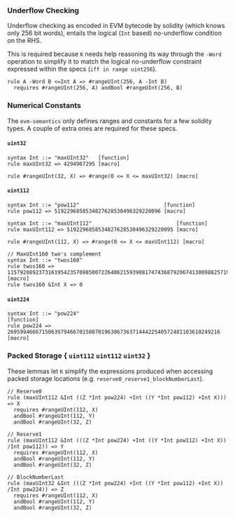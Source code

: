 ### Underflow Checking

Underflow checking as encoded in EVM bytecode by solidity (which knows only 256 bit words), entails
the logical (`Int` based) no-underflow condition on the RHS.

This is required because `K` needs help reasoning its way through the `-Word` operation to simplify
it to match the logical no-underflow constraint expressed within the specs (`iff in range uint256`).

```k
rule A -Word B <=Int A => #rangeUInt(256, A -Int B)
  requires #rangeUInt(256, A) andBool #rangeUInt(256, B)
```

### Numerical Constants

The `evm-semantics` only defines ranges and constants for a few solidity types. A couple of extra
ones are required for these specs.

#### `uint32`

```k
syntax Int ::= "maxUInt32"   [function]
rule maxUInt32 => 4294967295 [macro]

rule #rangeUInt(32, X) => #range(0 <= X <= maxUInt32) [macro]
```

#### `uint112`

```k
syntax Int ::= "pow112"                           [function]
rule pow112 => 5192296858534827628530496329220096 [macro]

syntax Int ::= "maxUInt112"                           [function]
rule maxUInt112 => 5192296858534827628530496329220095 [macro]

rule #rangeUInt(112, X) => #range(0 <= X <= maxUInt112) [macro]

// MaxUInt160 two's complement
syntax Int ::= "twos160"
rule twos160 => 115792089237316195423570985007226406215939081747436879206741300988257197096960 [macro]
rule twos160 &Int X => 0
```

#### `uint224`

```k
syntax Int ::= "pow224"                                                             [function]
rule pow224 => 26959946667150639794667015087019630673637144422540572481103610249216 [macro]
```

### Packed Storage { `uint112` `uint112` `uint32` }

These lemmas let `K` simplify the expressions produced when accessing packed storage locations
(e.g. `reserve0_reserve1_blockNumberLast`).

```k
// Reserve0
rule (maxUInt112 &Int ((Z *Int pow224) +Int ((Y *Int pow112) +Int X))) => X
  requires #rangeUInt(112, X)
  andBool #rangeUInt(112, Y)
  andBool #rangeUInt(32, Z)

// Reserve1
rule (maxUInt112 &Int (((Z *Int pow224) +Int ((Y *Int pow112) +Int X)) /Int pow112)) => Y
  requires #rangeUInt(112, X)
  andBool #rangeUInt(112, Y)
  andBool #rangeUInt(32, Z)

// BlockNumberLast
rule (maxUInt32 &Int (((Z *Int pow224) +Int ((Y *Int pow112) +Int X)) /Int pow224)) => Z
  requires #rangeUInt(112, X)
  andBool #rangeUInt(112, Y)
  andBool #rangeUInt(32, Z)
```
